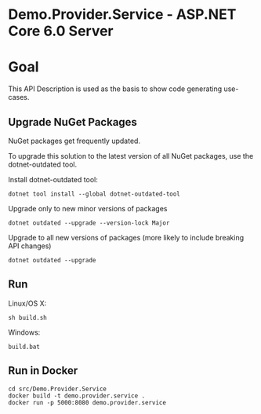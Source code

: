 # Demo.Provider.Service - ASP.NET Core 6.0 Server

# Goal
This API Description is used as the basis to show code generating use-cases.


<SecurityDefinitions />

## Upgrade NuGet Packages

NuGet packages get frequently updated.

To upgrade this solution to the latest version of all NuGet packages, use the dotnet-outdated tool.


Install dotnet-outdated tool:

```
dotnet tool install --global dotnet-outdated-tool
```

Upgrade only to new minor versions of packages

```
dotnet outdated --upgrade --version-lock Major
```

Upgrade to all new versions of packages (more likely to include breaking API changes)

```
dotnet outdated --upgrade
```


## Run

Linux/OS X:

```
sh build.sh
```

Windows:

```
build.bat
```
## Run in Docker

```
cd src/Demo.Provider.Service
docker build -t demo.provider.service .
docker run -p 5000:8080 demo.provider.service
```
